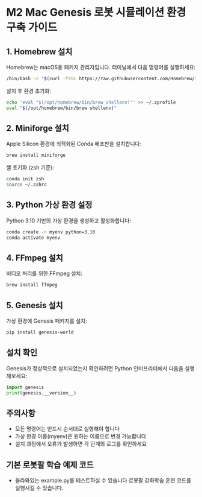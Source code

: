 # M2 Mac Genesis 로봇 시뮬레이션 환경 구축 가이드

## 1. Homebrew 설치

Homebrew는 macOS용 패키지 관리자입니다. 터미널에서 다음 명령어를 실행하세요:

```bash
/bin/bash -c "$(curl -fsSL https://raw.githubusercontent.com/Homebrew/install/HEAD/install.sh)"
```

설치 후 환경 초기화:

```bash
echo 'eval "$(/opt/homebrew/bin/brew shellenv)"' >> ~/.zprofile
eval "$(/opt/homebrew/bin/brew shellenv)"
```

## 2. Miniforge 설치

Apple Silicon 환경에 최적화된 Conda 배포판을 설치합니다:

```bash
brew install miniforge
```

셸 초기화 (zsh 기준):

```bash
conda init zsh
source ~/.zshrc
```

## 3. Python 가상 환경 설정

Python 3.10 기반의 가상 환경을 생성하고 활성화합니다:

```bash
conda create -n myenv python=3.10
conda activate myenv
```

## 4. FFmpeg 설치

비디오 처리를 위한 FFmpeg 설치:

```bash
brew install ffmpeg
```

## 5. Genesis 설치

가상 환경에 Genesis 패키지를 설치:

```bash
pip install genesis-world
```

## 설치 확인

Genesis가 정상적으로 설치되었는지 확인하려면 Python 인터프리터에서 다음을 실행해보세요:

```python
import genesis
print(genesis.__version__)
```

## 주의사항

* 모든 명령어는 반드시 순서대로 실행해야 합니다
* 가상 환경 이름(myenv)은 원하는 이름으로 변경 가능합니다
* 설치 과정에서 오류가 발생하면 각 단계의 로그를 확인하세요

## 기본 로봇팔 학습 예제 코드

* 올라와있는 example.py를 테스트하실 수 있습니다 로봇팔 강화학습 훈련 코드를 실행시킬 수 있습니다.

